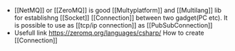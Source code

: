

* [[NetMQ]] or [[ZeroMQ]] is good [[Multyplatform]] and [[Multilang]] lib for establishng [[Socket]] [[Connection]] between two gadget(PC etc). It is possible to use as [[tcp/ip connection]] as [[PubSubConnection]] 
* Usefull link https://zeromq.org/languages/csharp/ How to create [[Connection]]
